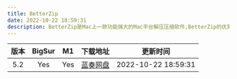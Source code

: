 ```yaml
---
title: BetterZip
date: 2022-10-22 18:59:31
description: BetterZip是Mac上一款功能强大的Mac平台解压压缩软件,BetterZip的优势在于支持众多的压缩格式以及压缩包跨平台支持,支持压缩包内容预览、加密压缩、分卷压缩等功能。
---
```


| 版本  | BigSur |  M1   | 下载地址                                         | 更新时间            |
| :---: | :----: | :---: | ------------------------------------------------ | ------------------- |
| 5.2  |  Yes   |  Yes  | [蓝奏网盘](https://lanzout.com/iVpN00edut8f) | 2022-10-22 18:59:31 |